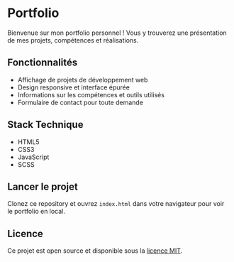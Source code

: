 # Portfolio

Bienvenue sur mon portfolio personnel ! Vous y trouverez une présentation de mes projets, compétences et réalisations.

## Fonctionnalités
- Affichage de projets de développement web
- Design responsive et interface épurée
- Informations sur les compétences et outils utilisés
- Formulaire de contact pour toute demande

## Stack Technique
- HTML5
- CSS3
- JavaScript
- SCSS

## Lancer le projet
Clonez ce repository et ouvrez `index.html` dans votre navigateur pour voir le portfolio en local.

## Licence
Ce projet est open source et disponible sous la [licence MIT](LICENSE).
